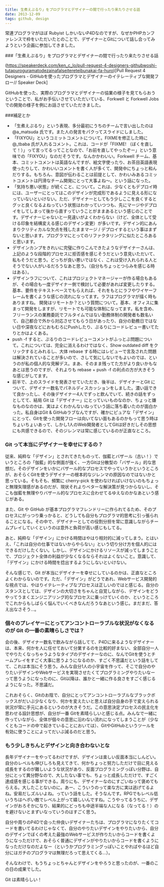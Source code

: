 ```yaml
---
title: 生煮えぷるり」をプログラマとデザイナーの間で行ったり来たりさせる話
date: 2013-12-09
tags: github, design
---
```


常連プログラマがほぼ Rubyist しかいないP4Dなのですが、なぜかPHPカンファレンスで枠をいただいたとのことで、デザイナーとGitについて話し合ってみようという企画に参加してきました。

###「生煮えぷるり」をプログラマとデザイナーの間で行ったり来たりさせる話

(https://speakerdeck.com/ken_c_lo/pull-request-4-designers-githubwoshi-tutapuroguramatodezainafalseitereteibunakai-fa-huro)[Pull Request 4 Designers - GitHubを使ったプログラマとデザイナーのイテレーティブな開発フロー// Speaker Deck]

GitHubを使った、実際のプログラマとデザイナーの協業の様子を見てもらおうということで、私がお手伝いさせていただいている、Forkwell と Forkwell Jobs での開発の様子を例にお話させていただきました。

###補足とか

- 「生煮えぷるり」という表現、多分最初にうちのチームで言い出したのは @a_matsuda 氏です。また人の発言をパクってスライドにしました。
- 「FIXYOU」というコミットコメントについて。FIXMEを修正した時に @_tbaba 氏が入れるコメント。これは、コードが「FIXME! （ぼくを直して！）」って言ってるってことなので、「お前を直してやったぞー」という意味での「FIXYOU」なのだそうです。なんかかわいい。Forkwell チーム、基本、コミットコメントは英語なんですが、絵文字使ったり、お茶目英語表現使ったりして、かわいいコメントを書く人が多くて、開発中にちょっと和んだりする。もちろん、意図が伝わることは前提として、かわいみあるコミットコメントは円滑なチーム開発にとって大事よね～。という話になった。
- 「気持ち悪い状態」が続くこと、について。これは、少なくともデプロイ時には、ユーザーにとってはこのデザインが完成形であるように見える形になっていないといけない。ただ、デザイナーとしてもう少しここを良くするとグッと良くなるよねっていう状態はわかっていつつも、先にマージやデプロイをしてしまって後から直すっていうことがままあるという感じのことです。デザイナーじゃないと一見違いがよくわからない（けど、全体として受ける印象を結構変える感じのデザイン変更）が多いです。デザイン的にあんまりクリティカルな欠点を残したままマージ / デプロイするという事はまずないと思います。プログラマにとってのリファクタリングに似たところあると思います。
- デザインカンプをきれいに完璧に作りこんできたようなデザイナーさんは、上記のような段階的プロセスに拒否感を感じそうだという意見いただいて、私もそうだと思う。どっちが良い悪いではなく、これは受け入れられる人とそうでない人がいるだろうなあと思う。（自分もちょっとつらみを感じる時はある）。
- デザインラフについて、これはプロジェクトマネージャーが作る場合もあるが、その場合も一度デザイナー側で検討して必要があれば変更したりする。基本、要件をテキストベースでもらえれば、それをもとにラフやワイヤーフレームを書くような感じの流れになってます。ラフはプログラマが描く時もありますね。
開発はリモートか？という質問について。基本、オフィスに集まって開発をしますが、リモートでも可能な体制になってます。私を含め、フリーランスの業務委託でフルタイムではない勤務体制の開発者も数名いて、自己都合で外から対応させてもらう日があったり、自分の勤務日ではない日や深夜などにおもむろにPushしたり、ぷるりにコードレビュー書いてたりとかはよくある。
- push -f すると、ぷるりのコードレビューコメントがふっとぶ問題について。これについては、完全に消えるわけではなく、Show outdated diff をクリックするとみれるし、大体 rebase する時にはレビューで言及された問題は解決されていることが多いので、さして気にしないでもよいのでは、というのが私の個人的な見解デス。まあ、そのまま残ってた方がより良いかもなあとは思うのですが、それよりも rebase + push -f の利点の方が大きそうな感じがしてます。
-  前半で、上のスライドを発表させていただき、後半は、デザイナーとGit について、デザイナー数名でパネルディスカッションをしました。濃い話できて良かったし、その後デザイナー4人でずっと飲んでいて、続きの話をずっとしてて、結局 Git は「デザイナー」にとっていいものなのか、ちょっと嫌なものなのかは、実はよくわかんないねっていう話に落ち着いたのが面白かった。私自身はGit & GitHubラブなんですが、確かにピュアな「デザイン」にとって、Gitを使った開発フローは向いてない面もあるのかもって思う時はちょいちょいあって、しかし1人のWeb開発者としてGitは好きだしその思想にも共感できるので、そのジレンマは常に感じているのが正直なところ。

### Git って本当にデザイナーを幸せにするの？

従来、純粋な「デザイン」とされてきたものって、伽藍とバザール（古い！）でいうところの「伽藍」的な側面が強く、一方Gitは分散型の「バザール」的な思想だ。そのデザインをいかにバザール的なプロセスでやっていうかというところが、おそらくGitを使うデザイナーの根本的なジレンマの原因なのではないかと思っている。そもそも、頻繁に cherry-pick を使わなければいけないのもちょっと無理矢理感があるのだが、現状それよりベターな解決策が見つからないし、そこも伽藍を無理やりバザール的なプロセスに合わせてるゆえなのかなあという感じがある。

また、Git や GitHub が基本プログラマフレンドリーに作られてるため、そのプロセスにがっつり乗っかると、どうしても自分もプログラマ的思考に引っ張られることになる。その中で、デザイナーとしての役割分担を常に意識しながらチームプレイしていくというのは意外と負荷が高い感じもしてる。

あと、純粋な「デザイン」にかける時間はやはり相対的に減ってしまう。とはいえ、「これは自分の仕事ではないからやらない」という切り分け方を個人的にはできるだけしたくない。しかし、デザインにかけるリソースが減ってしまうことで、プロジェクト全体の利益が少なくなるならそれはよくないこと。意識して、「デザイン」にかける時間を捻出するようにしないといけない。

そんな感じで、Git が本当にデザイナーを幸せにしているのかは、正直なところよくわからないのです。ただ、「デザイン」がどうであれ、Webサービス開発的な視点では、やはりイテレーティブなプロセスは正しいのではと感じる。自分のスタンスとしては、デザインの大切さをちゃんと自覚しながら、デザインをどうやってうまくエンジニアリング的なプロセスに乗っけていくのか、というところでこれからもしばらく悩んでいくべきなんだろうなあという感じ。まだまだ、答え出なさそう…。

### 個々のプレイヤーにとってアンコントローラブルな状況がなくなるのが Git の一番の素晴らしさでは？

会の後、デザイナー数名で飲みながら話してて、P4Dに来るようなデザイナーは、本来、何かを人に任せておいて分業するのを比較的好まない、全部自分一人でやりたくなっちゃうようなタイプのデザイナーなのに、なんでGitを使うとチームプレイをすごく大事に思うようになるのか、すごく不思議だという話をしてて、これは本当にそう思う。みんな自分1人の小宇宙を作って、そこで自分のやりたいデザインやWebサービスを実現させたくてプログラミングやりたいなーって思うようになったのに、Git以降は、誰かと一緒に作る良さをすごく感じるようになった。不思議だ。

これおそらく、Gitのお陰で、自分にとってアンコントローラブルなブラックボックスがだいぶ少なくなり、何かを変えたいと思えば自分自身の手で変えられる状況が常に手元にあるというのが大きそうだ。この意思決定プロセスの民主化を思わせる設計思想が、自分が一番 Gitを素晴らしいと感じる点。みんなで一緒に作っていながら、全体が個々の意思に沿わない流れになってしまうことが（少なくともコードの中で起きていることにおいては）、GitやGitHubというツールを有効に使うことによってだいぶ減るのだと思う。

### もう少しきちんとデザインと向き合わないとな

長年デザイナーをやってるわけですが、デザインは楽しい反面本当にしんどい。自分のレベルも伸びしろも見えてきて、何かちょっと努力しただけで目に見える成長をするのが難しいような状況があり、反面プログラミングっぽい分野は、自分にとって異分野なので、大したない事でも、ちょっと成長しただけで、すごく達成感を感じる事ができる。周りにも、デザイナーなのにすごいねって褒めてもらえる。大したことないのに。あー、こういうのって楽な方に実は逃げてるよね。安易だしズルいよね。っていう話をした。そうなんです。RPGでもレベル低いうちはヘボい敵でレベル上がって嬉しいんですね。こうやってるうちに、デザインがおろそかになり、結果的にどっちも中途半端な人になる（なってる！）のを避けないとまずいなっていうのはすごく思う。

自分や周りのP4Dで会った仲良いデザイナーたちは、プログラマになりたくてコードを書いてるわけじゃなくて、自分のやりたいデザインをやりたいから、自分のデザインでぼくの考えた最強のWebサービスが作りたいからコードを書くようになっただけで、おそらく普通にデザインがやりたいからコードを書くようになっただけなのだよなー（というかプログラミングっぽいことやればやるほど自分にはガチのプログラマは無理だろって思えてくる…）。

そんなわけで、もうちょっとちゃんとデザインをやろうと思ったのが、一番のこの日の成果でした。

Git は素晴らしい！

